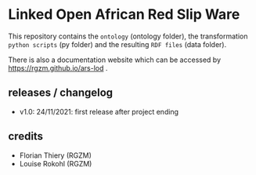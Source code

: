 # Linked Open African Red Slip Ware 
           
This repository contains the `ontology` (ontology folder), the transformation `python scripts` (py folder) and the resulting `RDF files` (data folder).
                      
There is also a documentation website which can be accessed by <https://rgzm.github.io/ars-lod> .
    
## releases / changelog 

-   v1.0: 24/11/2021: first release after project ending

## credits

-   Florian Thiery (RGZM)
-   Louise Rokohl (RGZM)
